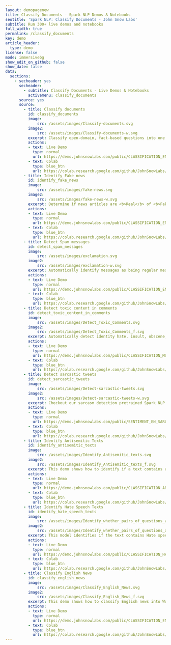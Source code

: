 ```yaml
---
layout: demopagenew
title: Classify Documents - Spark NLP Demos & Notebooks
seotitle: 'Spark NLP: Classify Documents - John Snow Labs'
subtitle: Run 300+ live demos and notebooks
full_width: true
permalink: /classify_documents
key: demo
article_header:
  type: demo
license: false
mode: immersivebg
show_edit_on_github: false
show_date: false
data:
  sections:  
    - secheader: yes
      secheader:
        - subtitle: Classify Documents - Live Demos & Notebooks
          activemenu: classify_documents
      source: yes
      source: 
        - title: Classify documents
          id: classify_documents
          image: 
              src: /assets/images/Classify-documents.svg
          image2: 
              src: /assets/images/Classify-documents-w.svg
          excerpt: Classify open-domain, fact-based questions into one of the following broad semantic categories <b>Abbreviation, Description, Entities, Human Beings, Locations or Numeric Values</b>
          actions:
          - text: Live Demo
            type: normal
            url: https://demo.johnsnowlabs.com/public/CLASSIFICATION_EN_TREC/
          - text: Colab
            type: blue_btn
            url: https://colab.research.google.com/github/JohnSnowLabs/spark-nlp-workshop/blob/master/tutorials/streamlit_notebooks/CLASSIFICATION_EN_TREC.ipynb
        - title: Identify Fake news
          id: identify_fake_news
          image: 
              src: /assets/images/fake-news.svg
          image2: 
              src: /assets/images/fake-news-w.svg
          excerpt: Determine if news articles are <b>Real</b> of <b>Fake</b>.
          actions:
          - text: Live Demo
            type: normal
            url: https://demo.johnsnowlabs.com/public/CLASSIFICATION_EN_FAKENEWS/
          - text: Colab
            type: blue_btn
            url: https://colab.research.google.com/github/JohnSnowLabs/spark-nlp-workshop/blob/master/tutorials/streamlit_notebooks/CLASSIFICATION_EN_FAKENEWS.ipynb
        - title: Detect Spam messages
          id: detect_spam_messages
          image: 
              src: /assets/images/exclamation.svg
          image2: 
              src: /assets/images/exclamation-w.svg
          excerpt: Automatically identify messages as being regular messages or <b>Spam</b>.
          actions:
          - text: Live Demo
            type: normal
            url: https://demo.johnsnowlabs.com/public/CLASSIFICATION_EN_SPAM/
          - text: Colab
            type: blue_btn
            url: https://colab.research.google.com/github/JohnSnowLabs/spark-nlp-workshop/blob/master/tutorials/streamlit_notebooks/CLASSIFICATION_EN_SPAM.ipynb
        - title: Detect toxic content in comments
          id: detect_toxic_content_in_comments
          image: 
              src: /assets/images/Detect_Toxic_Comments.svg
          image2: 
              src: /assets/images/Detect_Toxic_Comments_f.svg
          excerpt: Automatically detect identity hate, insult, obscene, severe toxic, threat or toxic content in SM comments using our out-of-the-box Spark NLP Multiclassifier DL.
          actions:
          - text: Live Demo
            type: normal
            url: https://demo.johnsnowlabs.com/public/CLASSIFICATION_MULTILABEL_TOXIC/
          - text: Colab
            type: blue_btn
            url: https://colab.research.google.com/github/JohnSnowLabs/spark-nlp-workshop/blob/master/tutorials/streamlit_notebooks/CLASSIFICATION_MULTILABEL_TOXIC.ipynb
        - title: Detect sarcastic tweets
          id: detect_sarcastic_tweets
          image: 
              src: /assets/images/Detect-sarcastic-tweets.svg
          image2: 
              src: /assets/images/Detect-sarcastic-tweets-w.svg
          excerpt: Checkout our sarcasm detection pretrained Spark NLP model. It is able to tell apart normal content from sarcastic content.
          actions:
          - text: Live Demo
            type: normal
            url: https://demo.johnsnowlabs.com/public/SENTIMENT_EN_SARCASM/
          - text: Colab
            type: blue_btn
            url: https://colab.research.google.com/github/JohnSnowLabs/spark-nlp-workshop/blob/master/tutorials/streamlit_notebooks/SENTIMENT_EN_SARCASM.ipynb        
        - title: Identify Antisemitic Texts
          id: identify_antisemitic_texts  
          image: 
              src: /assets/images/Identify_Antisemitic_texts.svg
          image2: 
              src: /assets/images/Identify_Antisemitic_texts_f.svg
          excerpt: This demo shows how to identify if a text contains antisemitic content or not.
          actions:
          - text: Live Demo
            type: normal
            url: https://demo.johnsnowlabs.com/public/CLASSIFICATION_ANTISEMITISM/
          - text: Colab
            type: blue_btn
            url: https://colab.research.google.com/github/JohnSnowLabs/spark-nlp-workshop/blob/master/tutorials/streamlit_notebooks/BertForSequenceClassification.ipynb  
        - title: Identify Hate Speech Texts
          id: identify_hate_speech_texts  
          image: 
              src: /assets/images/Identify_whether_pairs_of_questions_are_semantically_similar.svg
          image2: 
              src: /assets/images/Identify_whether_pairs_of_questions_are_semantically_similar_f.svg
          excerpt: This model identifies if the text contains Hate speech, Offensive, Normal contents.
          actions:
          - text: Live Demo
            type: normal
            url: https://demo.johnsnowlabs.com/public/CLASSIFICATION_HATEXPLAIN/
          - text: Colab
            type: blue_btn
            url: https://colab.research.google.com/github/JohnSnowLabs/spark-nlp-workshop/blob/master/tutorials/streamlit_notebooks/BertForSequenceClassification.ipynb
        - title: Classify English News
          id: classify_english_news  
          image: 
              src: /assets/images/Classify_English_News.svg
          image2: 
              src: /assets/images/Classify_English_News_f.svg
          excerpt: This demo shows how to classify English news into World, Sports, Business or Sci/Tech categories.
          actions:
          - text: Live Demo
            type: normal
            url: https://demo.johnsnowlabs.com/public/CLASSIFICATION_EN_NEWS/
          - text: Colab
            type: blue_btn
            url: https://colab.research.google.com/github/JohnSnowLabs/spark-nlp-workshop/blob/master/tutorials/streamlit_notebooks/BertForSequenceClassification.ipynb            
---
```

